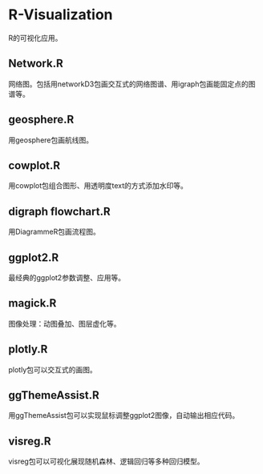 # R-Visualization
R的可视化应用。

## Network.R
网络图。包括用networkD3包画交互式的网络图谱、用igraph包画能固定点的图谱等。

## geosphere.R
用geosphere包画航线图。

## cowplot.R
用cowplot包组合图形、用透明度text的方式添加水印等。

## digraph flowchart.R
用DiagrammeR包画流程图。

## ggplot2.R
最经典的ggplot2参数调整、应用等。

## magick.R
图像处理：动图叠加、图层虚化等。

## plotly.R
plotly包可以交互式的画图。

## ggThemeAssist.R
用ggThemeAssist包可以实现鼠标调整ggplot2图像，自动输出相应代码。

## visreg.R
visreg包可以可视化展现随机森林、逻辑回归等多种回归模型。
